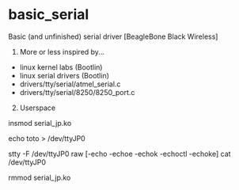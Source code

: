 # basic_serial
Basic (and unfinished) serial driver [BeagleBone Black Wireless]

1) More or less inspired by...
- linux kernel labs (Bootlin)
- linux serial drivers (Bootlin)
- drivers/tty/serial/atmel_serial.c
- drivers/tty/serial/8250/8250_port.c

2) Userspace

insmod serial_jp.ko

echo toto > /dev/ttyJP0

stty -F /dev/ttyJP0 raw [-echo -echoe -echok -echoctl -echoke]
cat /dev/ttyJP0

rmmod serial_jp.ko
